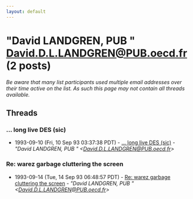 ```yaml
---
layout: default
---
```


# "David LANDGREN, PUB           " <David.D.L.LANDGREN@PUB.oecd.fr> (2 posts)

_Be aware that many list participants used multiple email addresses over their time active on the list. As such this page may not contain all threads available._

## Threads

### ... long live DES (sic)
+ 1993-09-10 (Fri, 10 Sep 93 03:37:38 PDT) - [... long live DES (sic)](/archive/1993/09/bdf0a99a947b66ad47a16fcb4ca9cce555a33bd6b9d350daff86af6aefbc69d4) - _"David LANDGREN, PUB           " \<David.D.L.LANDGREN@PUB.oecd.fr\>_

### Re: warez garbage cluttering  the  screen
+ 1993-09-14 (Tue, 14 Sep 93 06:48:57 PDT) - [Re: warez garbage cluttering  the  screen](/archive/1993/09/9d706bc6889eeb7ebaf2085421f1611c395666d94afec273db86ca302895b4dd) - _"David LANDGREN, PUB           " \<David.D.L.LANDGREN@PUB.oecd.fr\>_

